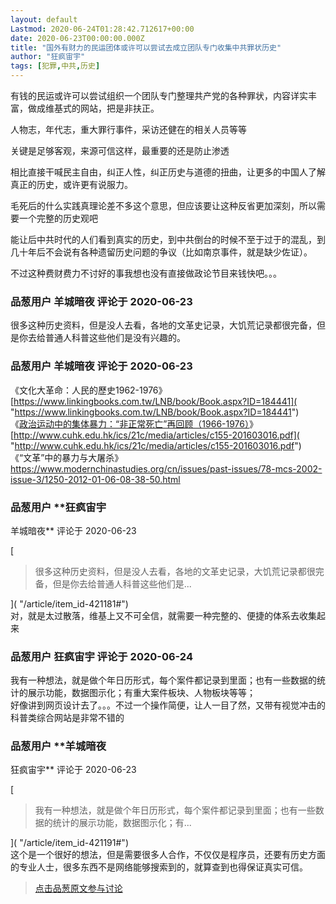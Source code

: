 ```yaml
---
layout: default
Lastmod: 2020-06-24T01:28:42.712617+00:00
date: 2020-06-23T00:00:00.000Z
title: "国外有财力的民运团体或许可以尝试去成立团队专门收集中共罪状历史"
author: "狂疯宙宇"
tags: [犯罪,中共,历史]
---
```


有钱的民运或许可以尝试组织一个团队专门整理共产党的各种罪状，内容详实丰富，做成维基式的网站，把是非扶正。  
  
人物志，年代志，重大罪行事件，采访还健在的相关人员等等  
  
关键是足够客观，来源可信这样，最重要的还是防止渗透  
  
相比直接干喊民主自由，纠正人性，纠正历史与道德的扭曲，让更多的中国人了解真正的历史，或许更有说服力。  
  
毛死后的什么实践真理论差不多这个意思，但应该要让这种反省更加深刻，所以需要一个完整的历史观吧  
  
能让后中共时代的人们看到真实的历史，到中共倒台的时候不至于过于的混乱，到几十年后不会说有各种遗留历史问题的争议（比如南京事件，就是缺少佐证）。  
  
不过这种费财费力不讨好的事我想也没有直接做政论节目来钱快吧。。。

            
### 品葱用户 **羊城暗夜** 评论于 2020-06-23
        
很多这种历史资料，但是没人去看，各地的文革史记录，大饥荒记录都很完备，但是你去给普通人科普这些他们是没有兴趣的。
        


            
### 品葱用户 **羊城暗夜** 评论于 2020-06-23
        
《文化大革命：人民的歷史1962-1976》  
[https://www.linkingbooks.com.tw/LNB/book/Book.aspx?ID=184441]( "https://www.linkingbooks.com.tw/LNB/book/Book.aspx?ID=184441")  
《[政治运动中的集体暴力：“非正常死亡”再回顾（1966-1976）]( "http://www.cuhk.edu.hk/ics/21c/media/articles/c155-201603016.pdf")》  
[http://www.cuhk.edu.hk/ics/21c/media/articles/c155-201603016.pdf]( "http://www.cuhk.edu.hk/ics/21c/media/articles/c155-201603016.pdf")  
《“文革”中的暴力与大屠杀》  
https://www.modernchinastudies.org/cn/issues/past-issues/78-mcs-2002-issue-3/1250-2012-01-06-08-38-50.html
        


            
### 品葱用户 **狂疯宙宇 
羊城暗夜** 评论于 2020-06-23
        
[

> 很多这种历史资料，但是没人去看，各地的文革史记录，大饥荒记录都很完备，但是你去给普通人科普这些他们是...

]( "/article/item_id-421181#")  
对，就是太过散落，维基上又不可全信，就需要一种完整的、便捷的体系去收集起来
        


            
### 品葱用户 **狂疯宙宇** 评论于 2020-06-24
        
我有一种想法，就是做个年日历形式，每个案件都记录到里面；也有一些数据的统计的展示功能，数据图示化；有重大案件板块、人物板块等等；  
好像讲到网页设计去了。。。不过一个操作简便，让人一目了然，又带有视觉冲击的科普类综合网站是非常不错的
        


            
### 品葱用户 **羊城暗夜 
狂疯宙宇** 评论于 2020-06-23
        
[

> 我有一种想法，就是做个年日历形式，每个案件都记录到里面；也有一些数据的统计的展示功能，数据图示化；有...

]( "/article/item_id-421191#")  
这个是一个很好的想法，但是需要很多人合作，不仅仅是程序员，还要有历史方面的专业人士，很多东西不是网络能够搜索到的，就算查到也得保证真实可信。
        






> [点击品葱原文参与讨论](https://pincong.rocks/article/20754)

